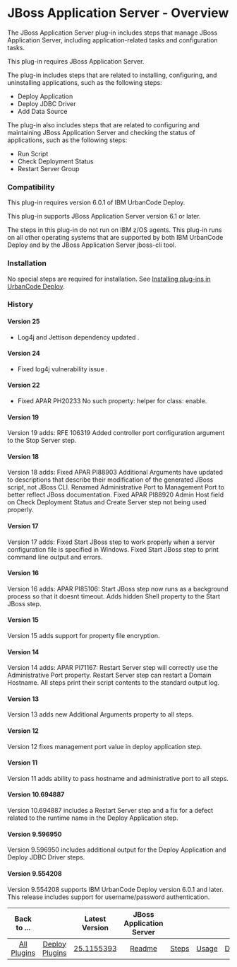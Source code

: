 
# JBoss Application Server - Overview


The JBoss Application Server plug-in includes steps that manage JBoss Application Server, including application-related tasks and configuration tasks.

This plug-in requires JBoss Application Server.

The plug-in includes steps that are related to installing, configuring, and uninstalling applications, such as the following steps:

* Deploy Application
* Deploy JDBC Driver
* Add Data Source

The plug-in also includes steps that are related to configuring and maintaining JBoss Application Server and checking the status of applications, such as the following steps:

* Run Script
* Check Deployment Status
* Restart Server Group

### Compatibility

This plug-in requires version 6.0.1 of IBM UrbanCode Deploy.

This plug-in supports JBoss Application Server version 6.1 or later.

The steps in this plug-in do not run on IBM z/OS agents. This plug-in runs on all other operating systems that are supported by both IBM UrbanCode Deploy and by the JBoss Application Server jboss-cli tool.

### Installation

No special steps are required for installation. See [Installing plug-ins in UrbanCode Deploy](https://community.ibm.com/community/user/wasdevops/blogs/laurel-dickson-bull1/2022/06/13/install-plugins "Installing plug-ins in UrbanCode Deploy").

### History

#### Version 25

* Log4j and Jettison dependency updated .

#### Version 24

* Fixed log4j vulnerability issue .

#### Version 22

* Fixed APAR PH20233 No such property: helper for class: enable.

#### Version 19

Version 19 adds: RFE 106319 Added controller port configuration argument to the Stop Server step.

#### Version 18

Version 18 adds: Fixed APAR PI88903 Additional Arguments have updated to descriptions that describe their modification of the generated JBoss script, not JBoss CLI. Renamed Administrative Port to Management Port to better reflect JBoss documentation. Fixed APAR PI88920 Admin Host field on Check Deployment Status and Create Server step not being used properly.

#### Version 17

Version 17 adds: Fixed Start JBoss step to work properly when a server configuration file is specified in Windows. Fixed Start JBoss step to print command line output and errors.

#### Version 16

Version 16 adds: APAR PI85106: Start JBoss step now runs as a background process so that it doesnt timeout. Adds hidden Shell property to the Start JBoss step.

#### Version 15

Version 15 adds support for property file encryption.

#### Version 14

Version 14 adds: APAR PI71167: Restart Server step will correctly use the Administrative Port property. Restart Server step can restart a Domain Hostname. All steps print their script contents to the standard output log.

#### Version 13

Version 13 adds new Additional Arguments property to all steps.

#### Version 12

Version 12 fixes management port value in deploy application step.

#### Version 11

Version 11 adds ability to pass hostname and administrative port to all steps.

#### Version 10.694887

Version 10.694887 includes a Restart Server step and a fix for a defect related to the runtime name in the Deploy Application step.

#### Version 9.596950

Version 9.596950 includes additional output for the Deploy Application and Deploy JDBC Driver steps.

#### Version 9.554208

Version 9.554208 supports IBM UrbanCode Deploy version 6.0.1 and later. This release includes support for username/password authentication.


|Back to ...||Latest Version|JBoss Application Server ||||
| :---: | :---: | :---: | :---: | :---: | :---: | :---: |
|[All Plugins](../../index.md)|[Deploy Plugins](../README.md)|[25.1155393](https://raw.githubusercontent.com/UrbanCode/IBM-UCD-PLUGINS/main/files/JBoss/ucd-JBoss-25.1155393.zip)|[Readme](README.md)|[Steps](steps.md)|[Usage](usage.md)|[Downloads](downloads.md)|
